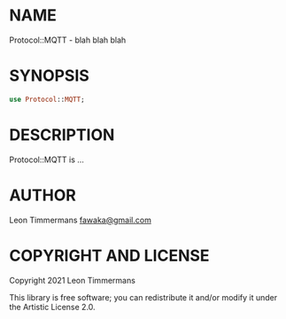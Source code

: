 NAME
====

Protocol::MQTT - blah blah blah

SYNOPSIS
========

```raku
use Protocol::MQTT;
```

DESCRIPTION
===========

Protocol::MQTT is ...

AUTHOR
======

Leon Timmermans <fawaka@gmail.com>

COPYRIGHT AND LICENSE
=====================

Copyright 2021 Leon Timmermans

This library is free software; you can redistribute it and/or modify it under the Artistic License 2.0.

